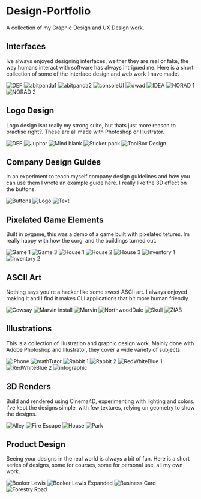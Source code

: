 # Design-Portfolio

A collection of my Graphic Design and UX Design work.

## Interfaces

Ive always enjoyed designing interfaces, weither they are real or fake, the way humans interact with software has always intrigued me. Here is a short collection of some of the interface design and web work I have made.

![DEF](https://github.com/HenrySeed/Design-Portfolio/blob/master/Interfaces/Def.png?raw=true)
![abitpanda1](https://github.com/HenrySeed/Design-Portfolio/blob/master/Interfaces/abitpanda.jpg?raw=true)
![abitpanda2](https://github.com/HenrySeed/Design-Portfolio/blob/master/Interfaces/abitpanda2.png?raw=true)
![consoleUI](https://github.com/HenrySeed/Design-Portfolio/blob/master/Interfaces/Console_UI.png?raw=true)
![dwad](https://github.com/HenrySeed/Design-Portfolio/blob/master/Interfaces/dwad.png?raw=true)
![IDEA](https://github.com/HenrySeed/Design-Portfolio/blob/master/Interfaces/IDEA.png?raw=true)
![NORAD 1](https://github.com/HenrySeed/Design-Portfolio/blob/master/Interfaces/NORAD_1.png?raw=true)
![NORAD 2](https://github.com/HenrySeed/Design-Portfolio/blob/master/Interfaces/NORAD_2.png?raw=true)

## Logo Design

Logo design isnt really my strong suite, but thats just more reason to practise right?. These are all made with Photoshop or Illustrator.

![DEF](https://github.com/HenrySeed/Design-Portfolio/blob/master/Logo-Design/Def.png?raw=true)
![Jupitor](https://github.com/HenrySeed/Design-Portfolio/blob/master/Logo-Design/Jupitor.png?raw=true)
![Mind blank](https://github.com/HenrySeed/Design-Portfolio/blob/master/Logo-Design/Mind_Blank.png?raw=true)
![Sticker pack](https://github.com/HenrySeed/Design-Portfolio/blob/master/Logo-Design/Sticker-Pack.png?raw=true)
![ToolBox Design](https://github.com/HenrySeed/Design-Portfolio/blob/master/Logo-Design/ToolBoxDesign.png?raw=true)

## Company Design Guides

In an experiment to teach myself company design guidelines and how you can use them I wrote an example guide here. I really like the 3D effect on the buttons.

![Buttons](https://github.com/HenrySeed/Design-Portfolio/blob/master/Company-Design-Guide/Buttons.png?raw=true)
![Logo](https://github.com/HenrySeed/Design-Portfolio/blob/master/Company-Design-Guide/Logo.png?raw=true)
![Text](https://github.com/HenrySeed/Design-Portfolio/blob/master/Company-Design-Guide/Text.png?raw=true)

## Pixelated Game Elements

Built in pygame, this was a demo of a game built with pixelated tetures. Im really happy with how the corgi and the buildings turned out.

![Game 1](https://github.com/HenrySeed/Design-Portfolio/blob/master/8-bit-Adventure-Game/Game_1.png?raw=true)
![Game 3](https://github.com/HenrySeed/Design-Portfolio/blob/master/8-bit-Adventure-Game/Game_3.png?raw=true)
![House 1](https://github.com/HenrySeed/Design-Portfolio/blob/master/8-bit-Adventure-Game/House_1.png?raw=true)
![House 2](https://github.com/HenrySeed/Design-Portfolio/blob/master/8-bit-Adventure-Game/House_2.png?raw=true)
![House 3](https://github.com/HenrySeed/Design-Portfolio/blob/master/8-bit-Adventure-Game/House_3.png?raw=true)
![Inventory 1](https://github.com/HenrySeed/Design-Portfolio/blob/master/8-bit-Adventure-Game/Inventory_1.png?raw=true)
![Inventory 2](https://github.com/HenrySeed/Design-Portfolio/blob/master/8-bit-Adventure-Game/Inventory_2.png?raw=true)

## ASCII Art

Nothing says you're a hacker like some sweet ASCII art. I always enjoyed making it and I find it makes CLI applications that bit more human friendly.

![Cowsay](https://github.com/HenrySeed/Design-Portfolio/blob/master/ASCIIArt/CowSay.png?raw=true)
![Marvin install](https://github.com/HenrySeed/Design-Portfolio/blob/master/ASCIIArt/Marvin_Install.png?raw=true)
![Marvin](https://github.com/HenrySeed/Design-Portfolio/blob/master/ASCIIArt/Marvin.png?raw=true)
![NorthwoodDale](https://github.com/HenrySeed/Design-Portfolio/blob/master/ASCIIArt/NorthWood_Dale.png?raw=true)
![Skull](https://github.com/HenrySeed/Design-Portfolio/blob/master/ASCIIArt/Skull.png?raw=true)
![ZIAB](https://github.com/HenrySeed/Design-Portfolio/blob/master/ASCIIArt/ZIAB.png?raw=true)

## Illustrations

This is a collection of illustration and graphic design work. Mainly done with Adobe Photoshop and Illustrator, they cover a wide variety of subjects.

![iPhone](https://github.com/HenrySeed/Design-Portfolio/blob/master/Illustrations/iPhoneMockup.png?raw=true)
![mathTutor](https://github.com/HenrySeed/Design-Portfolio/blob/master/Illustrations/MathTutorConcepts.png?raw=true)
![Rabbit 1](https://github.com/HenrySeed/Design-Portfolio/blob/master/Illustrations/Rabbit_1.png?raw=true)
![Rabbit 2](https://github.com/HenrySeed/Design-Portfolio/blob/master/Illustrations/Rabbit_2.png?raw=true)
![RedWhiteBlue 1](https://github.com/HenrySeed/Design-Portfolio/blob/master/Illustrations/RedWhiteBlue_1.png?raw=true)
![RedWhiteBlue 2](https://github.com/HenrySeed/Design-Portfolio/blob/master/Illustrations/RedWhiteBlue_2.png?raw=true)
![infographic](https://github.com/HenrySeed/Design-Portfolio/blob/master/Illustrations/infographic.png?raw=true)

## 3D Renders

Build and rendered using Cinema4D, experimenting with lighting and colors. I've kept the designs simple, with few textures, relying on geometry to show the designs.

![Alley](https://github.com/HenrySeed/Design-Portfolio/blob/master/3D-Renders/Alley.png?raw=true)
![Fire Escape](https://github.com/HenrySeed/Design-Portfolio/blob/master/3D-Renders/Fire-Escape.png?raw=true)
![House](https://github.com/HenrySeed/Design-Portfolio/blob/master/3D-Renders/House.png?raw=true)
![Park](https://github.com/HenrySeed/Design-Portfolio/blob/master/3D-Renders/Park.png?raw=true)

## Product Design

Seeing your designs in the real world is always a bit of fun. Here is a short series of designs, some for courses, some for personal use, all my own work.

![Booker Lewis](https://github.com/HenrySeed/Design-Portfolio/blob/master/Product-Design/Booker-1.png?raw=true)
![Booker Lewis Expanded](https://github.com/HenrySeed/Design-Portfolio/blob/master/Product-Design/Booker-Expanded.png?raw=true)
![Business Card](https://github.com/HenrySeed/Design-Portfolio/blob/master/Product-Design/Business-Card.png?raw=true)
![Forestry Road](https://github.com/HenrySeed/Design-Portfolio/blob/master/Product-Design/Forestry-Road.png?raw=true)
